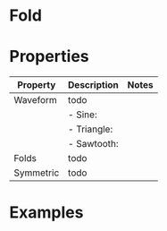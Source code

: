 # Fold


# Properties


| Property | Description | Notes | 
| -------- | ----------- | ----- |
| Waveform | todo | |
| | - Sine: <desc> | |
| | - Triangle: <desc> | |
| | - Sawtooth: <desc> | |
| Folds | todo | |
| Symmetric | todo | |




# Examples
